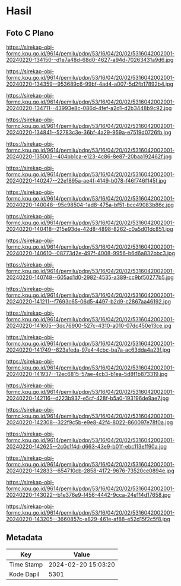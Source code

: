 # Hasil

## Foto C Plano

https://sirekap-obj-formc.kpu.go.id/9614/pemilu/pdpr/53/16/04/20/02/5316042002001-20240220-134150--d1e7a48d-68d0-4627-a94d-70263431a9d6.jpg

https://sirekap-obj-formc.kpu.go.id/9614/pemilu/pdpr/53/16/04/20/02/5316042002001-20240220-134359--953689c6-99bf-4ad4-a007-5d2fb17892b4.jpg

https://sirekap-obj-formc.kpu.go.id/9614/pemilu/pdpr/53/16/04/20/02/5316042002001-20240220-134711--43993e8c-086d-4fef-a2d1-d2b3448b9c92.jpg

https://sirekap-obj-formc.kpu.go.id/9614/pemilu/pdpr/53/16/04/20/02/5316042002001-20240220-134841--52783c3e-36bf-4a29-959a-e7519d0726fb.jpg

https://sirekap-obj-formc.kpu.go.id/9614/pemilu/pdpr/53/16/04/20/02/5316042002001-20240220-135003--404bb1ca-e123-4c86-8e87-20baa192462f.jpg

https://sirekap-obj-formc.kpu.go.id/9614/pemilu/pdpr/53/16/04/20/02/5316042002001-20240220-140247--22e1895a-ae4f-4149-b078-f46f746f145f.jpg

https://sirekap-obj-formc.kpu.go.id/9614/pemilu/pdpr/53/16/04/20/02/5316042002001-20240220-140048--95c98504-1ad8-475a-bf51-bcc49083b86c.jpg

https://sirekap-obj-formc.kpu.go.id/9614/pemilu/pdpr/53/16/04/20/02/5316042002001-20240220-140418--215e93de-42d8-4898-8262-c0a5d01dc851.jpg

https://sirekap-obj-formc.kpu.go.id/9614/pemilu/pdpr/53/16/04/20/02/5316042002001-20240220-140610--08773d2e-497f-4008-9956-b6d6a832bbc3.jpg

https://sirekap-obj-formc.kpu.go.id/9614/pemilu/pdpr/53/16/04/20/02/5316042002001-20240220-140748--605ad1d0-2982-4535-a389-cc9bf50277b5.jpg

https://sirekap-obj-formc.kpu.go.id/9614/pemilu/pdpr/53/16/04/20/02/5316042002001-20240220-141211--f7693c65-06d5-4497-b2d9-c2867aa46192.jpg

https://sirekap-obj-formc.kpu.go.id/9614/pemilu/pdpr/53/16/04/20/02/5316042002001-20240220-141605--3dc76900-527c-4310-a010-07dc450e13ce.jpg

https://sirekap-obj-formc.kpu.go.id/9614/pemilu/pdpr/53/16/04/20/02/5316042002001-20240220-141749--823afeda-97e4-4cbc-ba7a-ac63dda4a23f.jpg

https://sirekap-obj-formc.kpu.go.id/9614/pemilu/pdpr/53/16/04/20/02/5316042002001-20240220-141937--12ec6815-57ae-4cb3-b1ea-5d8f1b873319.jpg

https://sirekap-obj-formc.kpu.go.id/9614/pemilu/pdpr/53/16/04/20/02/5316042002001-20240220-142116--d223b937-e5cf-428f-b5a0-193196de9ae7.jpg

https://sirekap-obj-formc.kpu.go.id/9614/pemilu/pdpr/53/16/04/20/02/5316042002001-20240220-142308--322f9c5b-e9e8-42f4-8022-860097e78f0a.jpg

https://sirekap-obj-formc.kpu.go.id/9614/pemilu/pdpr/53/16/04/20/02/5316042002001-20240220-142625--2c0c1f4d-d663-43e9-b01f-ebc113eff90a.jpg

https://sirekap-obj-formc.kpu.go.id/9614/pemilu/pdpr/53/16/04/20/02/5316042002001-20240220-142833--654710cb-2858-4172-9676-73520ce0894e.jpg

https://sirekap-obj-formc.kpu.go.id/9614/pemilu/pdpr/53/16/04/20/02/5316042002001-20240220-143022--b1e376e9-f456-4442-9cca-24e114d17658.jpg

https://sirekap-obj-formc.kpu.go.id/9614/pemilu/pdpr/53/16/04/20/02/5316042002001-20240220-143205--3660857c-a829-461e-af88-e52d15f2c5f8.jpg


## Metadata

| Key        | Value               |
| ---------- | ------------------- |
| Time Stamp | 2024-02-20 15:03:20 |
| Kode Dapil | 5301                |



